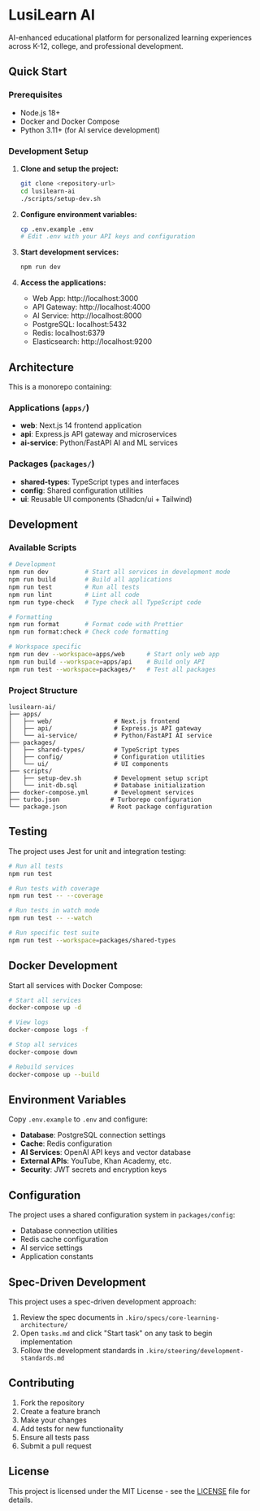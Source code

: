 # LusiLearn AI

AI-enhanced educational platform for personalized learning experiences across K-12, college, and professional development.

## Quick Start

### Prerequisites

- Node.js 18+ 
- Docker and Docker Compose
- Python 3.11+ (for AI service development)

### Development Setup

1. **Clone and setup the project:**
   ```bash
   git clone <repository-url>
   cd lusilearn-ai
   ./scripts/setup-dev.sh
   ```

2. **Configure environment variables:**
   ```bash
   cp .env.example .env
   # Edit .env with your API keys and configuration
   ```

3. **Start development services:**
   ```bash
   npm run dev
   ```

4. **Access the applications:**
   - Web App: http://localhost:3000
   - API Gateway: http://localhost:4000
   - AI Service: http://localhost:8000
   - PostgreSQL: localhost:5432
   - Redis: localhost:6379
   - Elasticsearch: http://localhost:9200

## Architecture

This is a monorepo containing:

### Applications (`apps/`)
- **web**: Next.js 14 frontend application
- **api**: Express.js API gateway and microservices
- **ai-service**: Python/FastAPI AI and ML services

### Packages (`packages/`)
- **shared-types**: TypeScript types and interfaces
- **config**: Shared configuration utilities
- **ui**: Reusable UI components (Shadcn/ui + Tailwind)

## Development

### Available Scripts

```bash
# Development
npm run dev          # Start all services in development mode
npm run build        # Build all applications
npm run test         # Run all tests
npm run lint         # Lint all code
npm run type-check   # Type check all TypeScript code

# Formatting
npm run format       # Format code with Prettier
npm run format:check # Check code formatting

# Workspace specific
npm run dev --workspace=apps/web      # Start only web app
npm run build --workspace=apps/api    # Build only API
npm run test --workspace=packages/*   # Test all packages
```

### Project Structure

```
lusilearn-ai/
├── apps/
│   ├── web/                 # Next.js frontend
│   ├── api/                 # Express.js API gateway
│   └── ai-service/          # Python/FastAPI AI service
├── packages/
│   ├── shared-types/        # TypeScript types
│   ├── config/              # Configuration utilities
│   └── ui/                  # UI components
├── scripts/
│   ├── setup-dev.sh         # Development setup script
│   └── init-db.sql          # Database initialization
├── docker-compose.yml       # Development services
├── turbo.json              # Turborepo configuration
└── package.json            # Root package configuration
```

## Testing

The project uses Jest for unit and integration testing:

```bash
# Run all tests
npm run test

# Run tests with coverage
npm run test -- --coverage

# Run tests in watch mode
npm run test -- --watch

# Run specific test suite
npm run test --workspace=packages/shared-types
```

## Docker Development

Start all services with Docker Compose:

```bash
# Start all services
docker-compose up -d

# View logs
docker-compose logs -f

# Stop all services
docker-compose down

# Rebuild services
docker-compose up --build
```

## Environment Variables

Copy `.env.example` to `.env` and configure:

- **Database**: PostgreSQL connection settings
- **Cache**: Redis configuration
- **AI Services**: OpenAI API keys and vector database
- **External APIs**: YouTube, Khan Academy, etc.
- **Security**: JWT secrets and encryption keys

## Configuration

The project uses a shared configuration system in `packages/config`:

- Database connection utilities
- Redis cache configuration  
- AI service settings
- Application constants

## Spec-Driven Development

This project uses a spec-driven development approach:

1. Review the spec documents in `.kiro/specs/core-learning-architecture/`
2. Open `tasks.md` and click "Start task" on any task to begin implementation
3. Follow the development standards in `.kiro/steering/development-standards.md`

## Contributing

1. Fork the repository
2. Create a feature branch
3. Make your changes
4. Add tests for new functionality
5. Ensure all tests pass
6. Submit a pull request

## License

This project is licensed under the MIT License - see the [LICENSE](LICENSE) file for details.